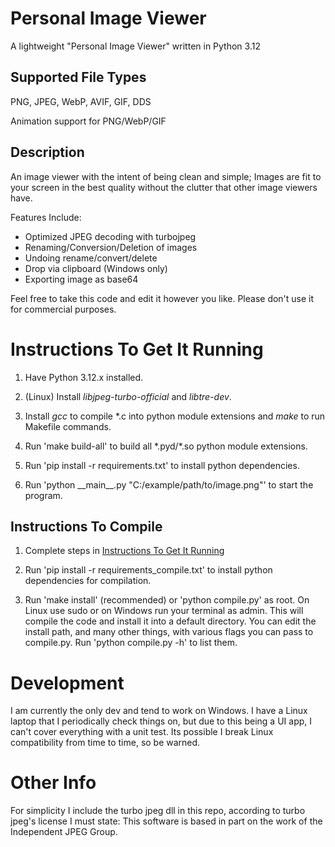 # Personal Image Viewer

A lightweight "Personal Image Viewer" written in Python 3.12

## Supported File Types

PNG, JPEG, WebP, AVIF, GIF, DDS

Animation support for PNG/WebP/GIF

## Description

An image viewer with the intent of being clean and simple; Images are fit to your screen in the best quality without
the clutter that other image viewers have.

Features Include:
* Optimized JPEG decoding with turbojpeg
* Renaming/Conversion/Deletion of images
* Undoing rename/convert/delete
* Drop via clipboard (Windows only)
* Exporting image as base64

Feel free to take this code and edit it however you like. Please don't use it for commercial purposes.

# Instructions To Get It Running

1. Have Python 3.12.x installed.

1. (Linux) Install *libjpeg-turbo-official* and *libtre-dev*.

1. Install *gcc* to compile \*.c into python module extensions and *make* to run Makefile commands.

1. Run 'make build-all' to build all \*.pyd/\*.so python module extensions.

1. Run 'pip install -r requirements.txt' to install python dependencies.

1. Run 'python \_\_main\_\_.py "C:/example/path/to/image.png"' to start the program.

## Instructions To Compile

1. Complete steps in [Instructions To Get It Running](#instructions-to-get-it-running)

1. Run 'pip install -r requirements_compile.txt' to install python dependencies for compilation.

1. Run 'make install' (recommended) or 'python compile.py' as root. On Linux use sudo or on Windows run your terminal as admin. This will compile the code and install it into a default directory. You can edit the install path, and many other things, with various flags you can pass to compile.py. Run 'python compile.py -h' to list them.

# Development

I am currently the only dev and tend to work on Windows. I have a Linux laptop that I periodically check things on, but due to this being a UI app, I can't cover everything with a unit test. Its possible I break Linux compatibility from time to time, so be warned.

# Other Info

For simplicity I include the turbo jpeg dll in this repo, according to turbo jpeg's license I must state:
This software is based in part on the work of the Independent JPEG Group.
